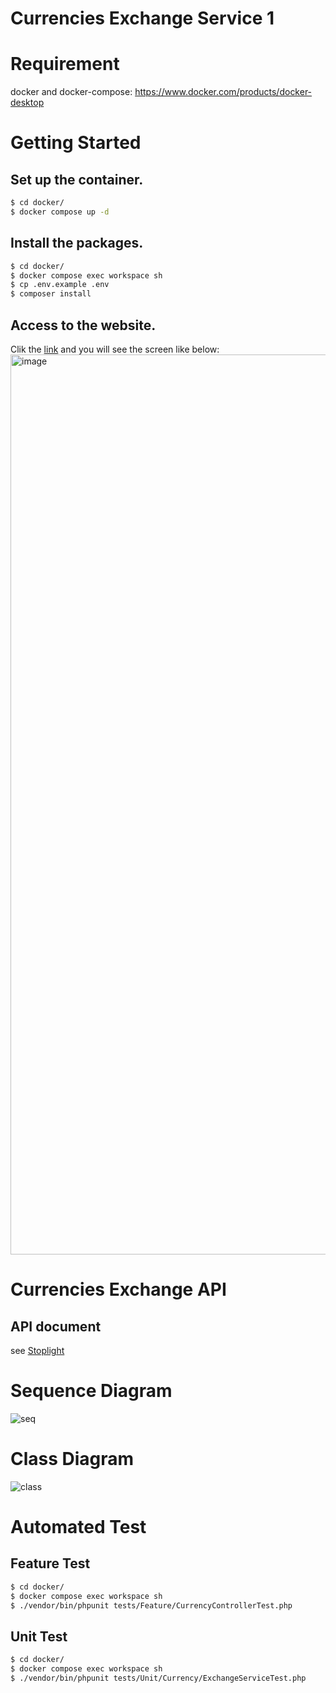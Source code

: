# Currencies Exchange Service 1

# Requirement
docker and docker-compose: https://www.docker.com/products/docker-desktop

# Getting Started
## Set up the container.
```bash
$ cd docker/
$ docker compose up -d
```

## Install the packages.
```bash
$ cd docker/
$ docker compose exec workspace sh
$ cp .env.example .env
$ composer install
```

## Access to the website.
Clik the [link](http://localhost:9001/) and you will see the screen like below:
<img width="1440" alt="image" src="https://user-images.githubusercontent.com/33183531/179238560-86556188-fe1f-4faa-ba82-2a37510174bf.png">

# Currencies Exchange API
## API document
see [Stoplight](https://currency.stoplight.io/docs/currency/branches/main/4f0802bbb1fc7-exchange-the-currencies)

# Sequence Diagram
![seq](https://user-images.githubusercontent.com/33183531/179241117-e3808b47-715f-403b-af15-573ddd3254f3.png)

# Class Diagram
![class](https://user-images.githubusercontent.com/33183531/179243350-f382c7ef-7005-488a-9ac1-a318f8580915.png)

# Automated Test
## Feature Test
```bash
$ cd docker/
$ docker compose exec workspace sh
$ ./vendor/bin/phpunit tests/Feature/CurrencyControllerTest.php
```

## Unit Test
```bash
$ cd docker/
$ docker compose exec workspace sh
$ ./vendor/bin/phpunit tests/Unit/Currency/ExchangeServiceTest.php
```
